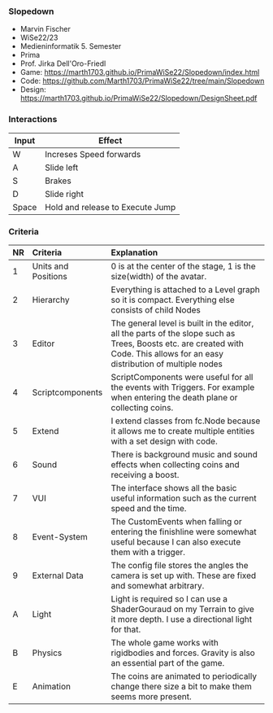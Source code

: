 ### Slopedown

- Marvin Fischer
- WiSe22/23
- Medieninformatik 5. Semester
- Prima
- Prof. Jirka Dell'Oro-Friedl
- Game: https://marth1703.github.io/PrimaWiSe22/Slopedown/index.html
- Code: https://github.com/Marth1703/PrimaWiSe22/tree/main/Slopedown
- Design: https://marth1703.github.io/PrimaWiSe22/Slopedown/DesignSheet.pdf

### Interactions
                    
Input  | Effect
------------- | -------------
W  | Increses Speed forwards
A  | Slide left
S  | Brakes 
D  | Slide right
Space  | Hold and release to Execute Jump

### Criteria

|NR   | Criteria  |Explanation   |
| :------------ | :------------ | :------------ |
|1   |Units and Positions   | 0 is at the center of the stage, 1 is the size(width) of the avatar. |
|2   |Hierarchy   | Everything is attached to a Level graph so it is compact. Everything else consists of child Nodes |
|3   |Editor   | The general level is built in the editor, all the parts of the slope such as Trees, Boosts etc. are created with Code. This allows for an easy distribution of multiple nodes |
|4   |Scriptcomponents   | ScriptComponents were useful for all the events with Triggers. For example when entering the death plane or collecting coins.  |
|5   |Extend  | I extend classes from fc.Node because it allows me to create multiple entities with a set design with code. |
|6   |Sound   | There is background music and sound effects when collecting coins and receiving a boost.  |
|7   |VUI   | The interface shows all the basic useful information such as the current speed and the time.  |
|8   |Event-System   | The CustomEvents when falling or entering the finishline were somewhat useful because I can also execute them with a trigger. |
|9   |External Data   | The config file stores the angles the camera is set up with. These are fixed and somewhat arbitrary.|
|A   |Light   | Light is required so I can use a ShaderGouraud on my Terrain to give it more depth. I use a directional light for that.  |
|B   |Physics   | The whole game works with rigidbodies and forces. Gravity is also an essential part of the game. |
|E   |Animation   | The coins are animated to periodically change there size a bit to make them seems more present.  |